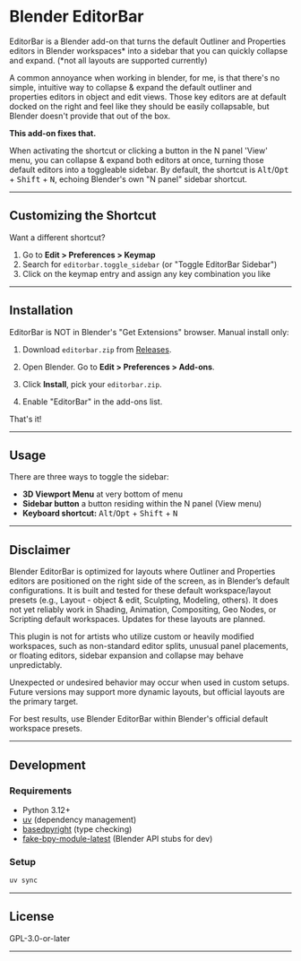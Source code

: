 # Blender EditorBar

EditorBar is a Blender add-on that turns the default Outliner and Properties editors in Blender workspaces* into a sidebar that you can quickly collapse and expand. (*not all layouts are supported currently)

A common annoyance when working in blender, for me, is that there's no simple, intuitive way to collapse & expand the default outliner and properties editors in object and edit views. Those key editors are at default docked on the right and feel like they should be easily collapsable, but Blender doesn't provide that out of the box.

**This add-on fixes that.**

When activating the shortcut or clicking a button in the N panel 'View' menu, you can collapse & expand both editors at once, turning those default editors into a toggleable sidebar. By default, the shortcut is <kbd>Alt</kbd>/<kbd>Opt</kbd> + <kbd>Shift</kbd> + <kbd>N</kbd>, echoing Blender's own "N panel" sidebar shortcut.

---

## Customizing the Shortcut

Want a different shortcut?

1. Go to **Edit > Preferences > Keymap**
2. Search for `editorbar.toggle_sidebar` (or "Toggle EditorBar Sidebar")
3. Click on the keymap entry and assign any key combination you like

---

## Installation

EditorBar is NOT in Blender's "Get Extensions" browser.
Manual install only:

1. Download `editorbar.zip` from [Releases](https://github.com/JamesN-dev/blender-editorbar/releases).

2. Open Blender. Go to **Edit > Preferences > Add-ons**.

3. Click **Install**, pick your `editorbar.zip`.

4. Enable "EditorBar" in the add-ons list.

That's it!

---

## Usage

There are three ways to toggle the sidebar:

- **3D Viewport Menu** at very bottom of menu
- **Sidebar button** a button residing within the N panel (View menu)
- **Keyboard shortcut:** <kbd>Alt</kbd>/<kbd>Opt</kbd> + <kbd>Shift</kbd> + <kbd>N</kbd>

---

## Disclaimer

Blender EditorBar is optimized for layouts where Outliner and Properties editors are positioned on the right side of the screen, as in Blender’s default configurations. It is built and tested for these default workspace/layout presets (e.g., Layout - object & edit, Sculpting, Modeling, others). It does not yet reliably work in Shading, Animation, Compositing, Geo Nodes, or Scripting default workspaces. Updates for these layouts are planned.

This plugin is not for artists who utilize custom or heavily modified workspaces, such as non-standard editor splits, unusual panel placements, or floating editors, sidebar expansion and collapse may behave unpredictably.

Unexpected or undesired behavior may occur when used in custom setups. Future versions may support more dynamic layouts, but official layouts are the primary target.

For best results, use Blender EditorBar within Blender's official default workspace presets.

---

## Development

### Requirements

- Python 3.12+
- [uv](https://github.com/astral-sh/uv) (dependency management)
- [basedpyright](https://github.com/RobertCraigie/basedpyright) (type checking)
- [fake-bpy-module-latest](https://pypi.org/project/fake-bpy-module-latest/) (Blender API stubs for dev)

### Setup

```bash
uv sync
```

---

## License

GPL-3.0-or-later

---
